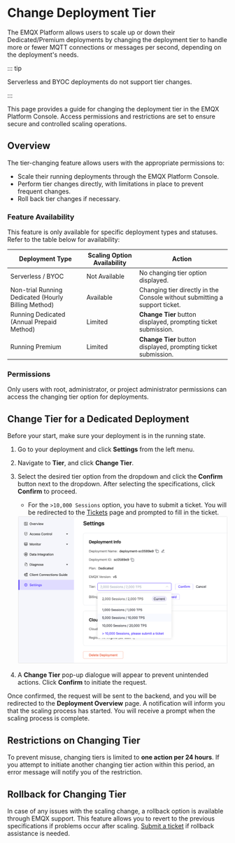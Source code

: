 # Change Deployment Tier

The EMQX Platform allows users to scale up or down their Dedicated/Premium deployments by changing the deployment tier to handle more or fewer MQTT connections or messages per second, depending on the deployment's needs.

::: tip

Serverless and BYOC deployments do not support tier changes.

:::

This page provides a guide for changing the deployment tier in the EMQX Platform Console. Access permissions and restrictions are set to ensure secure and controlled scaling operations.

## Overview

The tier-changing feature allows users with the appropriate permissions to:

- Scale their running deployments through the EMQX Platform Console.
- Perform tier changes directly, with limitations in place to prevent frequent changes.
- Roll back tier changes if necessary.

### Feature Availability

This feature is only available for specific deployment types and statuses. Refer to the table below for availability:

| Deployment Type                                     | Scaling Option Availability | Action                                                       |
| --------------------------------------------------- | --------------------------- | ------------------------------------------------------------ |
| Serverless / BYOC                                   | Not Available               | No changing tier option displayed.                           |
| Non-trial Running Dedicated (Hourly Billing Method) | Available                   | Changing tier directly in the Console without submitting a support ticket. |
| Running Dedicated (Annual Prepaid Method)           | Limited                     | **Change Tier** button displayed, prompting ticket submission. |
| Running Premium                                     | Limited                     | **Change Tier** button displayed, prompting ticket submission. |

### Permissions

Only users with root, administrator, or project administrator permissions can access the changing tier option for deployments.

## Change Tier for a Dedicated Deployment

Before your start, make sure your deployment is in the running state.

1. Go to your deployment and click **Settings** from the left menu.

2. Navigate to **Tier**, and click **Change Tier**.

3. Select the desired tier option from the dropdown and click the **Confirm** button next to the dropdown. After selecting the specifications, click **Confirm** to proceed.

   - For the `>10,000 Sessions` option, you have to submit a ticket. You will be redirected to the [Tickets](../feature/tickets.md) page and prompted to fill in the ticket.

   <img src="./_assets/change_tier.png" alt="change_tier" style="zoom:67%;" />

4. A **Change Tier** pop-up dialogue will appear to prevent unintended actions. Click **Confirm** to initiate the request.

Once confirmed, the request will be sent to the backend, and you will be redirected to the **Deployment Overview** page. A notification will inform you that the scaling process has started. You will receive a prompt when the scaling process is complete.

## Restrictions on Changing Tier

To prevent misuse, changing tiers is limited to **one action per 24 hours**. If you attempt to initiate another changing tier action within this period, an error message will notify you of the restriction.

## Rollback for Changing Tier

In case of any issues with the scaling change, a rollback option is available through EMQX support. This feature allows you to revert to the previous specifications if problems occur after scaling. [Submit a ticket](../feature/tickets.md#create-a-ticket) if rollback assistance is needed.